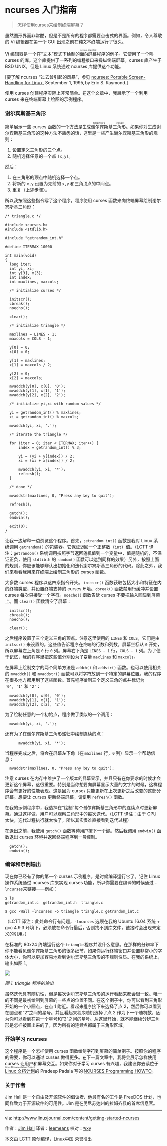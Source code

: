 ncurses 入门指南
======

> 怎样使用curses来绘制终端屏幕？

虽然图形界面非常酷，但是不是所有的程序都需要点击式的界面。例如，令人尊敬的 Vi 编辑器在第一个 GUI 出现之前在纯文本终端运行了很久。

Vi 编辑器是一个在“文本”模式下绘制的<ruby>面向屏幕<rt>screen-oriented</rt></ruby>程序的例子。它使用了一个叫 curses 的库。这个库提供了一系列的编程接口来操纵终端屏幕。curses 库产生于 BSD UNIX，但是 Linux 系统通过 ncurses 库提供这个功能。

[要了解 ncurses “过去曾引起的风暴”，参见 [ncurses: Portable Screen-Handling for Linux][1], September 1, 1995, by Eric S. Raymond.]

使用 curses 创建程序实际上非常简单。在这个文章中，我展示了一个利用 curses 来在终端屏幕上绘图的示例程序。

### 谢尔宾斯基三角形

简单展示一些 curses 函数的一个方法是生成<ruby>谢尔宾斯基三角形<rt>Sierpinski's Triangle</rt></ruby>。如果你对生成谢尔宾斯基三角形的这种方法不熟悉的话，这里是一些产生谢尔宾斯基三角形的规则：

1.  设置定义三角形的三个点。
2.  随机选择任意的一个点 `(x,y)`。

然后：

1.  在三角形的顶点中随机选择一个点。
2.  将新的 `x,y` 设置为先前的 `x,y` 和三角顶点的中间点。
3.  重复（上述步骤）。

所以我按照这些指令写了这个程序，程序使用 curses 函数来向终端屏幕绘制谢尔宾斯基三角形：

```
/* triangle.c */

#include <curses.h>
#include <stdlib.h>

#include "getrandom_int.h"

#define ITERMAX 10000

int main(void)
{
  long iter;
  int yi, xi;
  int y[3], x[3];
  int index;
  int maxlines, maxcols;

  /* initialize curses */

  initscr();
  cbreak();
  noecho();

  clear();

  /* initialize triangle */

  maxlines = LINES - 1;
  maxcols = COLS - 1;

  y[0] = 0;
  x[0] = 0;

  y[1] = maxlines;
  x[1] = maxcols / 2;

  y[2] = 0;
  x[2] = maxcols;

  mvaddch(y[0], x[0], '0');
  mvaddch(y[1], x[1], '1');
  mvaddch(y[2], x[2], '2');

  /* initialize yi,xi with random values */

  yi = getrandom_int() % maxlines;
  xi = getrandom_int() % maxcols;

  mvaddch(yi, xi, '.');

  /* iterate the triangle */

  for (iter = 0; iter < ITERMAX; iter++) {
      index = getrandom_int() % 3;

      yi = (yi + y[index]) / 2;
      xi = (xi + x[index]) / 2;

      mvaddch(yi, xi, '*');
      refresh();
  }

  /* done */

  mvaddstr(maxlines, 0, "Press any key to quit");

  refresh();

  getch();
  endwin();

  exit(0);
}
```

让我一边解释一边浏览这个程序。首先，`getrandom_int()` 函数是我对 Linux 系统调用 `getrandom()` 的包装器。它保证返回一个正整数（`int`）值。（LCTT 译注：`getrandom()` 系统调用按照字节返回随机值到一个变量中，值是随机的，不保证正负，使用 `stdlib.h` 的 `random()` 函数可以达到同样的效果）另外，按照上面的规则，你应该能够辨认出初始化和迭代谢尔宾斯基三角形的代码。除此之外，我们来看看我用来在终端上绘制三角形的 curses 函数。

大多数 curses 程序以这四条指令开头。 `initscr()` 函数获取包括大小和特征在内的终端类型，并设置终端支持的 curses 环境。`cbreak()` 函数禁用行缓冲并设置 curses 每次只接受一个字符。`noecho()` 函数告诉 curses 不要把输入回显到屏幕上。而 `clear()` 函数清空了屏幕：

```
  initscr();
  cbreak();
  noecho();

  clear();
```

之后程序设置了三个定义三角的顶点。注意这里使用的 `LINES` 和 `COLS`，它们是由 `initscr()` 来设置的。这些值告诉程序在终端的行数和列数。屏幕坐标从 `0` 开始，所以屏幕左上角是 `0` 行 `0` 列。屏幕右下角是 `LINES - 1` 行，`COLS - 1` 列。为了便于记忆，我的程序里把这些值分别设为了变量 `maxlines` 和 `maxcols`。

在屏幕上绘制文字的两个简单方法是 `addch()` 和 `addstr()` 函数。也可以使用相关的 `mvaddch()` 和 `mvaddstr()` 函数可以将字符放到一个特定的屏幕位置。我的程序在很多地方都用到了这些函数。首先程序绘制三个定义三角的点并标记为 `'0'`，`'1'` 和 `'2'`：

```
  mvaddch(y[0], x[0], '0');
  mvaddch(y[1], x[1], '1');
  mvaddch(y[2], x[2], '2');
```

为了绘制任意的一个初始点，程序做了类似的一个调用：

```
  mvaddch(yi, xi, '.');
```

还有为了在谢尔宾斯基三角形递归中绘制连续的点：

```
      mvaddch(yi, xi, '*');
```

当程序完成之后，将会在屏幕左下角（在 `maxlines` 行，`0` 列）显示一个帮助信息：

```
  mvaddstr(maxlines, 0, "Press any key to quit");
```

注意 curses 在内存中维护了一个版本的屏幕显示，并且只有在你要求的时候才会更新这个屏幕，这很重要。特别是当你想要向屏幕显示大量的文字的时候，这样程序会有更好的性能表现。这是因为 curses 只能更新在上次更新之后改变的这部分屏幕。想要让 curses 更新终端屏幕，请使用 `refresh()` 函数。

在我的示例程序中，我选择在“绘制”每个谢尔宾斯基三角形中的连续点时更新屏幕。通过这样做，用户可以观察三角形中的每次迭代。（LCTT 译注：由于 CPU 太快，迭代过程执行就太快了，所以其实很难直接看到迭代过程）

在退出之前，我使用 `getch()` 函数等待用户按下一个键。然后我调用 `endwin()` 函数退出 curses 环境并返回终端程序到一般控制。

```
  getch();
  endwin();
```

### 编译和示例输出

现在你已经有了你的第一个 curses 示例程序，是时候编译运行它了。记住 Linux 操作系统通过 ncurses 库来实现 curses 功能，所以你需要在编译的时候通过 `-lncurses`来链接——例如：

```
$ ls
getrandom_int.c  getrandom_int.h  triangle.c

$ gcc -Wall -lncurses -o triangle triangle.c getrandom_int.c
```

（LCTT 译注：此处命令行有问题，`-lncurses` 选项在我的 Ubuntu 16.04 系统 + gcc 4.9.3 环境下，必须放在命令行最后，否则找不到库文件，链接时会出现未定义的引用。）

在标准的 80x24 终端运行这个 `triangle` 程序并没什么意思。在那样的分辨率下你不能看见谢尔宾斯基三角形的很多细节。如果你运行终端窗口并设置非常小的字体大小，你可以更加容易地看到谢尔宾斯基三角形的不规则性质。在我的系统上，输出如图 1。

![](http://www.linuxjournal.com/files/linuxjournal.com/ufiles/imagecache/large-550px-centered/u1000009/triangle.png)

*图 1. triangle 程序的输出*

虽然迭代具有随机性，但是每次谢尔宾斯基三角形的运行看起来都会很一致。唯一的不同是最初绘制到屏幕的一些点的位置不同。在这个例子中，你可以看到三角形开始的一个小圆点，在点 1 附近。看起来程序接下来选择了点 2，然后你可以看到在圆点和“2”之间的星号。并且看起来程序随机选择了点 2 作为下一个随机数，因为你可以看到在第一个星号和“2”之间的星号。从这里开始，就不能继续分辨三角形是怎样被画出来的了，因为所有的连续点都属于三角形区域。

### 开始学习 ncurses

这个程序是一个怎样使用 curses 函数绘制字符到屏幕的简单例子。按照你的程序的需要，你可以通过 curses 做得更多。在下一篇文章中，我将会展示怎样使用 curses 让用户和屏幕交互。如果你对于学习 curses 有兴趣，我建议你去读位于 <ruby>[Linux 文档计划](http://www.tldp.org)<rt>Linux Documentation Project</rt></ruby>的 Pradeep Padala 写的 [NCURSES Programming HOWTO][2]。

### 关于作者

Jim Hall 是一个自由及开源软件的倡议者，他最有名的工作是 FreeDOS 计划，也同样致力于开源软件的可用性。Jim 是在明尼苏达州的拉姆齐县的首席信息官。

--------------------------------------------------------------------------------

via: http://www.linuxjournal.com/content/getting-started-ncurses

作者：[Jim Hall][a]
译者：[leemeans](https://github.com/leemeans)
校对：[wxy](https://github.com/wxy)

本文由 [LCTT](https://github.com/LCTT/TranslateProject) 原创编译，[Linux中国](https://linux.cn/) 荣誉推出

[a]:http://www.linuxjournal.com/users/jim-hall
[1]:http://www.linuxjournal.com/article/1124
[2]:http://tldp.org/HOWTO/NCURSES-Programming-HOWTO
